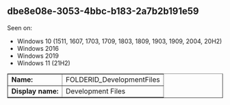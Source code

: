 ## dbe8e08e-3053-4bbc-b183-2a7b2b191e59

Seen on:
* Windows 10 (1511, 1607, 1703, 1709, 1803, 1809, 1903, 1909, 2004, 20H2)
* Windows 2016
* Windows 2019
* Windows 11 (21H2)

<table border="1" class="docutils">
  <tbody>
    <tr>
      <td><b>Name:</b></td>
      <td>FOLDERID_DevelopmentFiles</td>
    </tr>
    <tr>
      <td><b>Display name:</b></td>
      <td>Development Files</td>
    </tr>
  </tbody>
</table>

